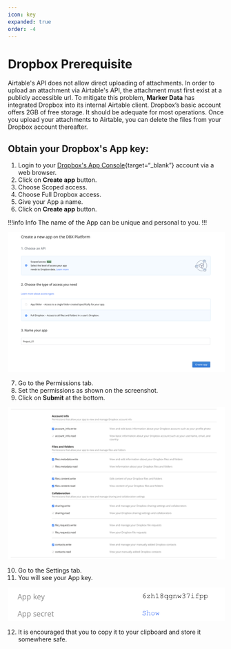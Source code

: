 ```yaml
---
icon: key
expanded: true
order: -4
---
```

# Dropbox Prerequisite

Airtable's API does not allow direct uploading of attachments. In order to upload an attachment via Airtable's API, the attachment must first exist at a publicly accessible url. To mitigate this problem, **Marker Data** has integrated Dropbox into its internal Airtable client. Dropbox’s basic account offers 2GB of free storage. It should be adequate for most operations. Once you upload your attachments to Airtable, you can delete the files from your Dropbox account thereafter.

## Obtain your Dropbox's App key:

1. Login to your [Dropbox's App Console](https://www.dropbox.com/developers/apps){target=“_blank”} account via a web browser.
2. Click on **Create app** button.
3. Choose Scoped access.
4. Choose Full Dropbox access.
5. Give your App a name.
6. Click on **Create app** button.

!!!info Info
The name of the App can be unique and personal to you.
!!!

![Create a new app on the DBX Platform](/assets/dropbox_01.png)

7. Go to the Permissions tab.
8. Set the permissions as shown on the screenshot.
9. Click on **Submit** at the bottom.

![Setting the permissions](/assets/dropbox_02.png)

10. Go to the Settings tab.
11. You will see your App key.

![Sample App key](/assets/dropbox_03.png)

12. It is encouraged that you to copy it to your clipboard and store it somewhere safe.
